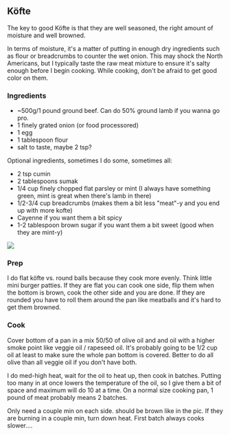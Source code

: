 ## Köfte

The key to good Köfte is that they are well seasoned, the right amount of moisture and well browned.

In terms of moisture, it's a matter of putting in enough dry ingredients such as flour or breadcrumbs to counter the wet onion. This may shock the North Americans, but I typically taste the raw meat mixture to ensure it's salty enough before I begin cooking. While cooking, don't be afraid to get good color on them.

### Ingredients

* ~500g/1 pound ground beef. Can do 50% ground lamb if you wanna go pro.
* 1 finely grated onion (or food processored)
* 1 egg
* 1 tablespoon flour
* salt to taste,  maybe 2 tsp?

Optional ingredients, sometimes I do some, sometimes all:

* 2 tsp cumin
* 2 tablespoons sumak
* 1/4 cup finely chopped flat parsley or mint (I always have something green, mint is great when there's lamb in there)
* 1/2-3/4 cup breadcrumbs (makes them a bit less "meat"-y and you end up with more kofte)
* Cayenne if you want them a bit spicy
* 1-2 tablespoon brown sugar if you want them a bit sweet (good when they are mint-y)

![](images/köfte.jpg)

### Prep

I do flat köfte vs. round balls because they cook more evenly. Think little mini burger patties. If they are flat you can cook one side, flip them when the bottom is brown, cook the other side and you are done. If they are rounded you have to roll them around the pan like meatballs and it's hard to get them browned.

### Cook

Cover bottom of a pan in a mix 50/50 of olive oil and and oil with a higher smoke point like veggie oil / rapeseed oil. It's probably going to be 1/2 cup oil at least to make sure the whole pan bottom is covered. Better to do all olive than all veggie oil if you don't have both.

I do med-high heat, wait for the oil to heat up, then cook in batches. Putting too many in at once lowers the temperature of the oil, so I give them a bit of space and maximum will do 10 at a time. On a normal size cooking pan, 1 pound of meat probably means 2 batches.

Only need a couple min on each side. should be brown like in the pic. If they are burning in a couple min, turn down heat. First batch always cooks slower....